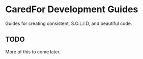 # CaredFor Development Guides
Guides for creating consistent, S.O.L.I.D, and beautiful code.

## TODO
More of this to come later.
